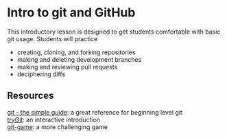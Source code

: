 # Intro to git and GitHub

This introductory lesson is designed to get students
comfortable with basic git usage.
Students will practice
* creating, cloning, and forking repositories
* making and deleting development branches
* making and reviewing pull requests
* deciphering diffs

## Resources

[git - the simple guide](http://rogerdudler.github.io/git-guide/): a great reference for beginning level git  
[tryGit](https://try.github.io/levels/1/challenges/1): an interactive introduction  
[git-game](https://www.git-game.com/): a more challenging game
